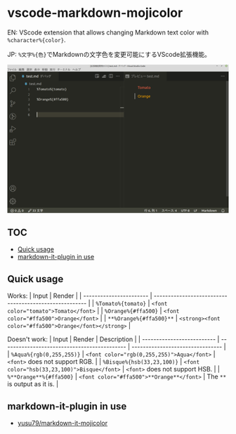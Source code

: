 # vscode-markdown-mojicolor
EN:  VScode extension that allows changing Markdown text color with `%character%{color}`.

JP: `%文字%{色}`でMarkdownの文字色を変更可能にするVScode拡張機能｡

![](https://github.com/yusu79/vscode-markdown-mojicolor/blob/main/images/intro.png)

<!-- omit in toc -->
## TOC
- [Quick usage](#quick-usage)
- [markdown-it-plugin in use](#markdown-it-plugin-in-use)

## Quick usage

Works:
| Input                   | Render                                                 | 
| ----------------------- | ------------------------------------------------------ | 
| `%Tomato%{tomato}`      | `<font color="tomato">Tomato</font>`                   | 
| `%Orange%{#ffa500}`     | `<font color="#ffa500">Orange</font>`                  | 
| `**%Orange%{#ffa500}**` | `<strong><font color="#ffa500">Orange</font></strong>` | 

Doesn't work:
| Input                      | Render                                       | Description                      | 
| -------------------------- | -------------------------------------------- | -------------------------------- | 
| `%Aqua%{rgb(0,255,255)}`   | `<font color="rgb(0,255,255)">Aqua</font>`   | `<font>` does not support RGB.   | 
| `%Bisque%{hsb(33,23,100)}` | `<font color="hsb(33,23,100)">Bisque</font>` | `<font>` does not support HSB.   | 
| `%**Orange**%{#ffa500}`    | `<font color="#ffa500">**Orange**</font>`    | The `**` is output as it is. | 



## markdown-it-plugin in use
- [yusu79/markdown-it-mojicolor](https://l.pg1x.com/sggo)
